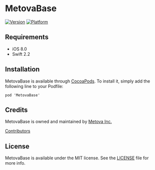 # MetovaBase

[![Version](http://cocoapod-badges.herokuapp.com/v/MetovaBase/badge.png)](http://cocoadocs.org/docsets/MetovaBase)
[![Platform](http://cocoapod-badges.herokuapp.com/p/MetovaBase/badge.png)](http://cocoadocs.org/docsets/MetovaBase)

## Requirements

 - iOS 8.0
 - Swift 2.2

## Installation

MetovaBase is available through [CocoaPods](http://cocoapods.org). To install
it, simply add the following line to your Podfile:

    pod 'MetovaBase'

## Credits

MetovaBase is owned and maintained by [Metova Inc.](https://metova.com)

[Contributors](https://github.com/Metova/MetovaBase/graphs/contributors)

## License

MetovaBase is available under the MIT license. See the [LICENSE](LICENSE) file for more info.
